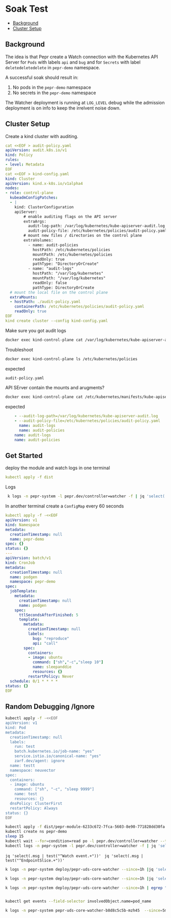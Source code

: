 # Soak Test

- [Background](#background)
- [Cluster Setup](#cluster-setup)

## Background

The idea is that Pepr create a Watch connection with the Kubernetes API Server for `Pods` with labels `api` and `bug` and for `Secrets` with label `deletedeletedelete`  in `pepr-demo` namespace.

A successful soak should result in:
1. No pods in the `pepr-demo` namespace
2. No secrets in the `pepr-demo` namespace

The Watcher deployment is running at `LOG_LEVEL` debug while the admission deployment is on info to keep the irrelvent noise down.


## Cluster Setup

Create a kind cluster with auditing.  

```yaml
cat <<EOF > audit-policy.yaml
apiVersion: audit.k8s.io/v1
kind: Policy
rules:
- level: Metadata
EOF
cat <<EOF > kind-config.yaml
kind: Cluster
apiVersion: kind.x-k8s.io/v1alpha4
nodes:
- role: control-plane
  kubeadmConfigPatches:
  - |
    kind: ClusterConfiguration
    apiServer:
        # enable auditing flags on the API server
        extraArgs:
          audit-log-path: /var/log/kubernetes/kube-apiserver-audit.log
          audit-policy-file: /etc/kubernetes/policies/audit-policy.yaml
        # mount new files / directories on the control plane
        extraVolumes:
          - name: audit-policies
            hostPath: /etc/kubernetes/policies
            mountPath: /etc/kubernetes/policies
            readOnly: true
            pathType: "DirectoryOrCreate"
          - name: "audit-logs"
            hostPath: "/var/log/kubernetes"
            mountPath: "/var/log/kubernetes"
            readOnly: false
            pathType: DirectoryOrCreate
  # mount the local file on the control plane
  extraMounts:
  - hostPath: ./audit-policy.yaml
    containerPath: /etc/kubernetes/policies/audit-policy.yaml
    readOnly: true
EOF
kind create cluster --config kind-config.yaml
```

Make sure you got audit logs

```bash
docker exec kind-control-plane cat /var/log/kubernetes/kube-apiserver-audit.log
```

Troubleshoot

```bash
docker exec kind-control-plane ls /etc/kubernetes/policies
```

expected
```bash
audit-policy.yaml
```

API SErver contain the mounts and arugments?

```bash
docker exec kind-control-plane cat /etc/kubernetes/manifests/kube-apiserver.yaml | grep audit
```

expected

```yaml
    - --audit-log-path=/var/log/kubernetes/kube-apiserver-audit.log
    - --audit-policy-file=/etc/kubernetes/policies/audit-policy.yaml
      name: audit-logs
      name: audit-policies
    name: audit-logs
    name: audit-policies
```


## Get Started 

deploy the module and watch logs in one terminal

```yaml
kubectl apply -f dist
```

Logs

```bash
 k logs -n pepr-system -l pepr.dev/controller=watcher -f | jq 'select(.url != "/healthz")'
``` 


In another terminal create a `ConfigMap` every 60 seconds

```yaml
kubectl apply -f -<<EOF
apiVersion: v1
kind: Namespace
metadata:
  creationTimestamp: null
  name: pepr-demo
spec: {}
status: {}
---
apiVersion: batch/v1
kind: CronJob
metadata:
  creationTimestamp: null
  name: podgen
  namespace: pepr-demo
spec:
  jobTemplate:
    metadata:
      creationTimestamp: null
      name: podgen
    spec:
      ttlSecondsAfterFinished: 5
      template:
        metadata:
          creationTimestamp: null
          labels:
            bug: "reproduce"
            api: "call"
        spec:
          containers:
          - image: ubuntu
            command: ["sh","-c","sleep 10"]
            name: sleepanddie
            resources: {}
          restartPolicy: Never
  schedule: 0/1 * * * *
status: {}
EOF
```




## Random Debugging /Ignore


```bash
kubectl apply -f -<<EOF
apiVersion: v1
kind: Pod
metadata:
  creationTimestamp: null
  labels:
    run: test
    batch.kubernetes.io/job-name: "yes"
    service.istio.io/canonical-name: "yes"
    zarf.dev/agent: ignore 
  name: testt
  namespace: neuvector
spec:
  containers:
  - image: ubuntu
    command: ["sh", "-c", "sleep 9999"]
    name: test
    resources: {}
  dnsPolicy: ClusterFirst
  restartPolicy: Always
status: {}
EOF
```
```bash
kubectl apply -f dist/pepr-module-6233c672-7fca-5603-8e90-771828dd30fa.yaml
kubectl create ns pepr-demo
sleep 15
kubectl wait --for=condition=read po -l pepr.dev/controller=watcher --timeout=300s
kubectl logs -n pepr-system -l pepr.dev/controller=watcher -f | jq 'select(.url != "/healthz")'
```
`jq 'select(.msg | test("^Watch event.+"))' `
`jq 'select(.msg | test("^EndpointSlice.+"))' `
```bash
k logs -n pepr-system deploy/pepr-uds-core-watcher --since=1h |jq 'select(.msg | test("^Processing Pod.+"))' | less

k logs -n pepr-system deploy/pepr-uds-core-watcher --since=1h |jq 'select(.msg | test("^Invalid pod.+"))' | less

k logs -n pepr-system deploy/pepr-uds-core-watcher --since=1h | egrep "for istio job termination" | jq 'select(.msg | test("neuvector-updater-pod-28563738-z8s9l "))'


kubectl get events --field-selector involvedObject.name=pod_name

k logs -n pepr-system pepr-uds-core-watcher-b8d8c5c5b-mzh45  --since=5m  | jq 'select(.url != "/healthz")' | jq 'select(.msg | test("^Processing Pod.+"))' | grep Processing
```
